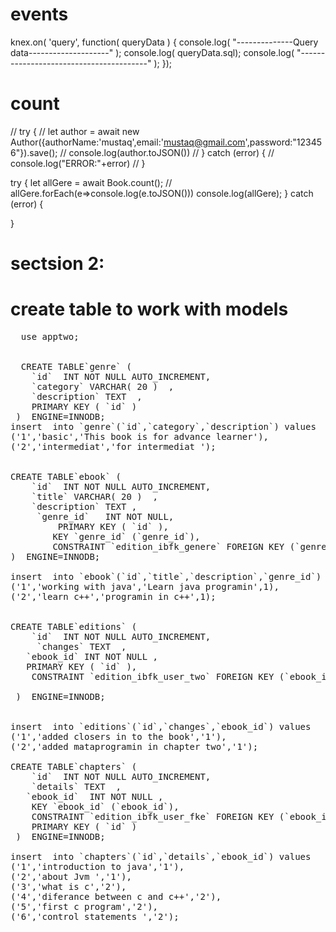 # events

 knex.on( 'query', function( queryData ) {
  console.log( "--------------Query data--------------------" );
  console.log( queryData.sql);
  console.log( "----------------------------------------" );
});

# count


// try {
//   let author = await new Author({authorName:'mustaq',email:'mustaq@gmail.com',password:"123456"}).save();
//   console.log(author.toJSON())
// } catch (error) {
//     console.log("ERROR:"+error)
// }


  try {
    let  allGere = await Book.count();
    // allGere.forEach(e=>console.log(e.toJSON()))
    console.log(allGere);
  } catch (error) {
    
  }



# sectsion 2:
# create table to work  with models

<pre>
  use apptwo;

  
  CREATE TABLE`genre` (
	`id`  INT NOT NULL AUTO_INCREMENT,
    `category` VARCHAR( 20 )  ,
    `description` TEXT  ,
    PRIMARY KEY ( `id` )
 )  ENGINE=INNODB;
insert  into `genre`(`id`,`category`,`description`) values 
('1','basic','This book is for advance learner'),
('2','intermediat','for intermediat ');


CREATE TABLE`ebook` (
	`id`  INT NOT NULL AUTO_INCREMENT,
    `title` VARCHAR( 20 )  ,
    `description` TEXT ,
     `genre_id`   INT NOT NULL,
         PRIMARY KEY ( `id` ),
		KEY `genre_id` (`genre_id`),
		CONSTRAINT `edition_ibfk_genere` FOREIGN KEY (`genre_id`) REFERENCES `genre`(`id`)
)  ENGINE=INNODB;
 
insert  into `ebook`(`id`,`title`,`description`,`genre_id`) values 
('1','working with java','Learn java programin',1),
('2','learn c++','programin in c++',1);


CREATE TABLE`editions` (
	`id`  INT NOT NULL AUTO_INCREMENT,
     `changes` TEXT  ,
   `ebook_id` INT NOT NULL ,
   PRIMARY KEY ( `id` ),
 	CONSTRAINT `edition_ibfk_user_two` FOREIGN KEY (`ebook_id`) REFERENCES `ebook`(`id`)
	
 )  ENGINE=INNODB;
 

insert  into `editions`(`id`,`changes`,`ebook_id`) values 
('1','added closers in to the book','1'),
('2','added mataprogramin in chapter two','1');

CREATE TABLE`chapters` (
	`id`  INT NOT NULL AUTO_INCREMENT,
	`details` TEXT  ,
   `ebook_id`  INT NOT NULL ,
    KEY `ebook_id` (`ebook_id`),
	CONSTRAINT `edition_ibfk_user_fke` FOREIGN KEY (`ebook_id`) REFERENCES `ebook` (`id`),
	PRIMARY KEY ( `id` )
 )  ENGINE=INNODB;
 
insert  into `chapters`(`id`,`details`,`ebook_id`) values 
('1','introduction to java','1'),
('2','about Jvm ','1'),
('3','what is c','2'),
('4','diferance between c and c++','2'),
('5','first c program','2'),
('6','control statements ','2');

</pre>


